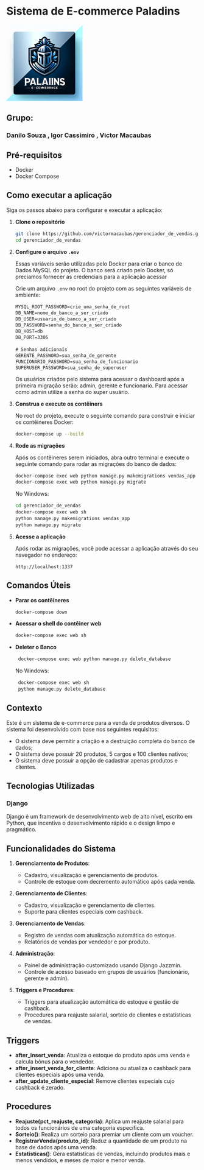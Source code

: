 # Sistema de E-commerce Paladins

<img src="/vendas_app/static/vendas_app/img/logo.png" alt="Logo" width="200"/>


 ## Grupo: 
 
 ### Danilo Souza , Igor Cassimiro ,  Victor Macaubas 

## Pré-requisitos

- Docker
- Docker Compose

## Como executar a aplicação

Siga os passos abaixo para configurar e executar a aplicação:

1. **Clone o repositório**

   ```sh
   git clone https://github.com/victormacaubas/gerenciador_de_vendas.git
   cd gerenciador_de_vendas
   ```

2. **Configure o arquivo `.env`**

   Essas variáveis serão utilizadas pelo Docker para criar o banco de Dados MySQL do projeto. O banco será criado pelo Docker, só preciamos fornecer as credenciais para a aplicação acessar

   Crie um arquivo `.env` no root do projeto com as seguintes variáveis de ambiente:

   ```env
   MYSQL_ROOT_PASSWORD=crie_uma_senha_de_root
   DB_NAME=nome_do_banco_a_ser_criado
   DB_USER=usuario_do_banco_a_ser_criado
   DB_PASSWORD=senha_do_banco_a_ser_criado
   DB_HOST=db
   DB_PORT=3306

   # Senhas adicionais
   GERENTE_PASSWORD=sua_senha_de_gerente
   FUNCIONARIO_PASSWORD=sua_senha_de_funcionario
   SUPERUSER_PASSWORD=sua_senha_de_superuser
   ```

   Os usuários criados pelo sistema para acessar o dashboard após a primeira migração serão: admin, gerente e funcionario. Para acessar como admin utilize a senha do super usuário.

4. **Construa e execute os contêiners**

   No root do projeto, execute o seguinte comando para construir e iniciar os contêineres Docker:

   ```sh
   docker-compose up --build
   ```

5. **Rode as migrações**

   Após os contêineres serem iniciados, abra outro terminal e execute o seguinte comando para rodar as migrações do banco de dados:

   ```sh
   docker-compose exec web python manage.py makemigrations vendas_app
   docker-compose exec web python manage.py migrate
   ```
   No Windows:

   ```sh
   cd gerenciador_de_vendas
   docker-compose exec web sh
   python manage.py makemigrations vendas_app
   python manage.py migrate
   ```

6. **Acesse a aplicação**

   Após rodar as migrações, você pode acessar a aplicação através do seu navegador no endereço:

   ```
   http://localhost:1337
   ```

## Comandos Úteis

- **Parar os contêineres**

  ```sh
  docker-compose down
  ```

- **Acessar o shell do contêiner web**

  ```sh
  docker-compose exec web sh
  ```

- **Deleter o Banco**

  ```sh
   docker-compose exec web python manage.py delete_database
  ```

  No Windows:

  ```sh
   docker-compose exec web sh
   python manage.py delete_database
  ```

## Contexto
Este é um sistema de e-commerce para a venda de produtos diversos. O sistema foi desenvolvido com base nos seguintes requisitos:

- O sistema deve permitir a criação e a destruição completa do banco de dados;
- O sistema deve possuir 20 produtos, 5 cargos e 100 clientes nativos;
- O sistema deve possuir a opção de cadastrar apenas produtos e clientes.

## Tecnologias Utilizadas

### Django
Django é um framework de desenvolvimento web de alto nível, escrito em Python, que incentiva o desenvolvimento rápido e o design limpo e pragmático.

## Funcionalidades do Sistema

1. **Gerenciamento de Produtos**:
    - Cadastro, visualização e gerenciamento de produtos.
    - Controle de estoque com decremento automático após cada venda.

2. **Gerenciamento de Clientes**:
    - Cadastro, visualização e gerenciamento de clientes.
    - Suporte para clientes especiais com cashback.

3. **Gerenciamento de Vendas**:
    - Registro de vendas com atualização automática do estoque.
    - Relatórios de vendas por vendedor e por produto.

4. **Administração**:
    - Painel de administração customizado usando Django Jazzmin.
    - Controle de acesso baseado em grupos de usuários (funcionário, gerente e admin).

5. **Triggers e Procedures**:
    - Triggers para atualização automática do estoque e gestão de cashback.
    - Procedures para reajuste salarial, sorteio de clientes e estatísticas de vendas.

## Triggers

- **after_insert_venda**: Atualiza o estoque do produto após uma venda e calcula bônus para o vendedor.
- **after_insert_venda_for_cliente**: Adiciona ou atualiza o cashback para clientes especiais após uma venda.
- **after_update_cliente_especial**: Remove clientes especiais cujo cashback é zerado.

## Procedures

- **Reajuste(pct_reajuste, categoria)**: Aplica um reajuste salarial para todos os funcionários de uma categoria específica.
- **Sorteio()**: Realiza um sorteio para premiar um cliente com um voucher.
- **RegistrarVenda(produto_id)**: Reduz a quantidade de um produto na base de dados após uma venda.
- **Estatisticas()**: Gera estatísticas de vendas, incluindo produtos mais e menos vendidos, e meses de maior e menor venda.
